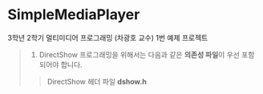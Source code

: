 # SimpleMediaPlayer
3학년 2학기 멀티미디어 프로그래밍 (차광호 교수) 1번 예제 프로젝트

> 1. DirectShow 프로그래밍을 위해서는 다음과 같은 **의존성 파일**이 우선 포함되어야 합니다.
>> DirectShow 헤더 파일 **dshow.h**
